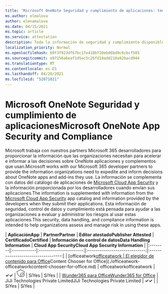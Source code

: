 ```yaml
---
title: 'Microsoft OneNote Seguridad y cumplimiento de aplicaciones: todas las aplicaciones'
ms.author: elmalova
author: elenamalova
ms.date: 04/15/2021
ms.topic: article
ms.service: attestation
description: Toda la información de seguridad y cumplimiento disponible para todas Microsoft OneNote aplicaciones.
localization_priority: Normal
ms.openlocfilehash: 69f3f923df67bc1fe418bf20ebd6bd9c6cbcf505
ms.sourcegitcommit: e97156a6eaf1d5ec5c26fd14add210a92bacd944
ms.translationtype: MT
ms.contentlocale: es-ES
ms.lasthandoff: 04/28/2021
ms.locfileid: "52071821"
---
```

# <a name="microsoft-onenote-app-security-and-compliance"></a><span data-ttu-id="5b362-103">Microsoft OneNote Seguridad y cumplimiento de aplicaciones</span><span class="sxs-lookup"><span data-stu-id="5b362-103">Microsoft OneNote App Security and Compliance</span></span>

<span data-ttu-id="5b362-104">Microsoft trabaja con nuestros partners Microsoft 365 desarrolladores para proporcionar la información que las organizaciones necesitan para acelerar e informar a las decisiones sobre OneNote aplicaciones y complementos que usan.</span><span class="sxs-lookup"><span data-stu-id="5b362-104">Microsoft works with our Microsoft 365 developer partners to provide the information organizations need to expedite and inform decisions about OneNote apps and add-ins they use.</span></span> <span data-ttu-id="5b362-105">La información se complementa con datos del catálogo de aplicaciones de [Microsoft Cloud App Security](https://www.microsoft.com/en-us/enterprise-mobility-security/cloud-app-security) y la información proporcionada por los desarrolladores cuando envían sus aplicaciones.</span><span class="sxs-lookup"><span data-stu-id="5b362-105">The information is supplemented with information from the [Microsoft Cloud App Security](https://www.microsoft.com/en-us/enterprise-mobility-security/cloud-app-security) app catalog and information provided by the developers when they submit their applications.</span></span> <span data-ttu-id="5b362-106">Esta información de seguridad, control de datos y cumplimiento está pensada para ayudar a las organizaciones a evaluar y administrar los riesgos al usar estas aplicaciones.</span><span class="sxs-lookup"><span data-stu-id="5b362-106">This security, data handling, and compliance information is intended to help organizations assess and manage risk in using these apps.</span></span>

| <span data-ttu-id="5b362-107">**Aplicación**</span><span class="sxs-lookup"><span data-stu-id="5b362-107">**App**</span></span> | <span data-ttu-id="5b362-108">**Partner**</span><span class="sxs-lookup"><span data-stu-id="5b362-108">**Partner**</span></span> | <span data-ttu-id="5b362-109">**Editor atestado**</span><span class="sxs-lookup"><span data-stu-id="5b362-109">**Publisher Attested**</span></span> | <span data-ttu-id="5b362-110">**Certificado**</span><span class="sxs-lookup"><span data-stu-id="5b362-110">**Certified**</span></span> | <span data-ttu-id="5b362-111">**Información de control de datos**</span><span class="sxs-lookup"><span data-stu-id="5b362-111">**Data Handling Information**</span></span> | <span data-ttu-id="5b362-112">**Cloud App Security**</span><span class="sxs-lookup"><span data-stu-id="5b362-112">**Cloud App Security Information**</span></span> |
|:--------|:------------|:----------------------:|:-----------------------------:|:----------------------------------:|
| <span data-ttu-id="5b362-113">[officeatwork</span><span class="sxs-lookup"><span data-stu-id="5b362-113">[officeatwork</span></span> | <span data-ttu-id="5b362-114">El elegidor de contenido para Office](./officeatwork-officeatworkcontent-chooser-for-office.md)</span><span class="sxs-lookup"><span data-stu-id="5b362-114">Content Chooser for Office](./officeatwork-officeatworkcontent-chooser-for-office.md)</span></span> | <span data-ttu-id="5b362-115">officeatwork</span><span class="sxs-lookup"><span data-stu-id="5b362-115">officeatwork</span></span> | <span data-ttu-id="5b362-116">**✓**</span><span class="sxs-lookup"><span data-stu-id="5b362-116">**✓**</span></span> | <img alt="Certified application badge" src="../media/certified-badge.png" height="25" width="25" /> | <span data-ttu-id="5b362-117">Sí</span><span class="sxs-lookup"><span data-stu-id="5b362-117">Yes</span></span> | <span data-ttu-id="5b362-118">Sí</span><span class="sxs-lookup"><span data-stu-id="5b362-118">Yes</span></span> |
| [<span data-ttu-id="5b362-119">Wunder365 para Office</span><span class="sxs-lookup"><span data-stu-id="5b362-119">Wunder365 for Office</span></span>](./jiji-technologies-private-limited-wunder365-for-office.md) | <span data-ttu-id="5b362-120">JiJi Technologies Private Limited</span><span class="sxs-lookup"><span data-stu-id="5b362-120">JiJi Technologies Private Limited</span></span> | <span data-ttu-id="5b362-121">**✓**</span><span class="sxs-lookup"><span data-stu-id="5b362-121">**✓**</span></span> |  | <span data-ttu-id="5b362-122">Sí</span><span class="sxs-lookup"><span data-stu-id="5b362-122">Yes</span></span> | <span data-ttu-id="5b362-123">Sí</span><span class="sxs-lookup"><span data-stu-id="5b362-123">Yes</span></span> |
